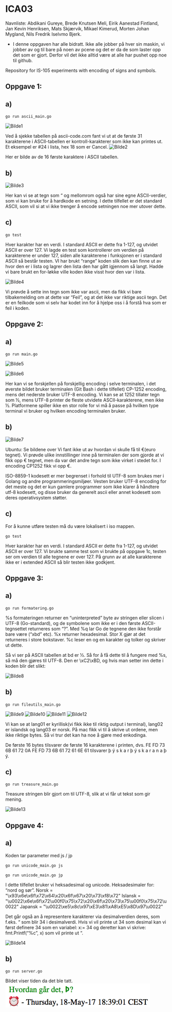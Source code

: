 # ICA03

Navnliste: Abdikani Gureye, Brede Knutsen Meli, Eirik Aanestad Fintland, Jan Kevin Henriksen, Mats Skjærvik, Mikael Kimerud, Morten Johan Mygland, Nils Fredrik Iselvmo Bjerk.
- I denne oppgaven har alle bidratt. Ikke alle jobber på hver sin maskin, vi jobber av og til bare på noen av pcene og det er da de som laster opp det som er gjort. Derfor vil det ikke alltid være at alle har pushet opp noe til github.


Repository for IS-105 experiments with encoding of signs and symbols.

## Oppgave 1: 
## a)

```
go run ascii_main.go
```

![Bilde1](https://i.gyazo.com/7a8bcacfacde867cd4e9cf5c352a68fc.png)

Ved å sjekke tabellen på ascii-code.com fant vi ut at de første 31 karakterene i ASCII-tabellen er kontroll-karakterer som ikke kan printes ut. Et eksempel er #24 i lista, hex 18 som er Cancel.
![Bilde2](https://i.gyazo.com/f0177cd8b6d6bcea6349d63eb33bba9b.png)

Her er bilde av de 16 første karaktere i ASCII tabellen. 

## b)

![Bilde3](https://i.gyazo.com/83e515b1437e4428055e6ce9979cd1f9.png)

Her kan vi se at tegn som “ og mellomrom også har sine egne ASCII-verdier, som vi kan bruke for å hardkode en setning. I dette tilfellet er det standard ASCII, som vil si at vi ikke trenger å encode setningen noe mer utover dette. 

## c) 

```
go test
```
Hver karakter har en verdi. I standard ASCII er dette fra 1-127, og utvidet ASCII er over 127. Vi lagde en test som kontrollerer om verdien på karakterene er under 127, siden alle karakterene i funksjonen er i standard ASCII så består testen.
VI har brukt “range” koden slik den kan finne ut av hvor den er i lista og lagrer den lista den har gått igjennom så langt. Hadde vi bare brukt en for-løkke ville koden ikke visst hvor den var  i lista. 

![Bilde4](https://i.gyazo.com/06b39d9d8780ab306edb79cb4832a91d.png)

Vi prøvde å sette inn tegn som ikke var ascii, men da fikk vi bare tilbakemelding om at dette var “Feil”, og at det ikke var riktige ascii tegn. Det er en feilkode som vi selv har kodet inn for å hjelpe oss i å forstå hva som  er feil i koden.



## Oppgave 2:
## a)

```
go run main.go
```

![Bilde5](https://i.gyazo.com/cf301c09caba65e055dadee85481e29f.png)

![Bilde6](https://i.gyazo.com/08db71ed88d2dad1763351fc91faaa6c.png)

Her kan vi se forskjellen på forskjellig encoding i selve terminalen, i det øverste bildet bruker terminalen (Git Bash i dette tilfellet) CP-1252 encoding, mens det nederste bruker UTF-8 encoding. Vi kan se at 1252 tillater tegn som ½, mens UTF-8 printer de fleste utvidete ASCII-karakterene, men ikke ½.
Platformene spiller ikke en stor rolle for vi må å passe på hvilken type terminal vi bruker og hvilken encoding terminalen bruker. 

## b)

![Bilde7](https://i.gyazo.com/67f8c5605785dc466810064826d798ac.png)

Ubuntu: Se bildene over
Vi fant ikke ut av hvordan vi skulle få til €(euro tegnet). Vi prøvde ulike innstillinger inne på terminalen der som gjorde at vi fikk opp € tegnet, men da var det andre tegn som ikke virket i stedet for. I encoding CP1252 fikk vi opp €.

ISO-8859-1 kodesett er mer begrenset i forhold til UTF-8 som brukes mer i Golang og andre programmeringsmiljøer. Vesten bruker UTF-8 encoding for det meste og det er kun gamlere programmer som ikke klarer å håndtere utf-8 kodesett, og disse bruker da generelt ascii eller annet kodesett som deres operativsystem støtter.

## c)
For å kunne utføre testen må du være lokalisert i iso mappen.
```
go test
```

Hver karakter har en verdi. I standard ASCII er dette fra 1-127, og utvidet ASCII er over 127. Vi brukte samme test som vi brukte på oppgave 1c, testen ser om verdien til alle tegnene er over 127. På grunn av at alle karakterene ikke er i extended ASCII så blir testen ikke godkjent.



## Oppgave 3: 


## a)

```
go run formatering.go
```

%s formateringen returner en “uninterpreted” byte av stringen eller slicen i UTF-8 (Go-standard), og de symbolene som ikke er i den første ASCII-tegnsettet returneres som “?”.
Med %q lar Go de tegnene den ikke forstår bare være (“xbd” etc).
%x returner hexadesimal. Stor X gjør at det returneres i store bokstaver. 
%c leser en og en karakter og tolker og skriver ut dette.

Så vi ser på ASCII tabellen at bd er ½. Så for å få dette til å fungere med %s, så må den gjøres til UTF-8. Den er \xC2\xBD, og hvis man setter inn dette i koden blir det slikt:

![Bilde8](https://i.gyazo.com/582ae218bd06878bbda692380c40a1f6.png)


## b) 

```
go run fileutils_main.go
```

![Bilde9](https://i.gyazo.com/bef76ce664b684e48cd7ade04a1a3805.png)
![Bilde10](https://i.gyazo.com/93c89e54abc36f23d23677d14fdb2aad.png)
![Bilde11](https://i.gyazo.com/27fc841c241a144bb78200e8aca7b043.png)
![Bilde12](https://i.gyazo.com/a702a55ed0a0ffe9eee069636b1fb17c.png)

Vi kan se at lang01 er kyrillisk(vi fikk ikke til riktig output i terminal), lang02 er islandsk og lang03 er norsk. På mac fikk vi til å skrive ut ordene, men ikke riktige bytes. Så vi trur det kan ha noe å gjøre med enkodinga.

De første 16 bytes tilsvarer de første 16 karakterene i printen, dvs. FE FD 73 6B 61 72 0A FE FD 73 6B 61 72 61 6E 61 tilsvarer þ ý s k a r þ ý s k a r a n a þ ý.

## c)

```
go run treasure_main.go
```

Treasure stringen blir gjort om til UTF-8, slik at vi får ut tekst som gir mening. 

![Bilde13](https://i.gyazo.com/023de41bf40f235e95fbba72b4f3a6ce.png)

## Oppgave 4:
## a) 
Koden tar parameter med js / jp
```
go run unicode_main.go js
```
```
go run unicode_main.go jp
```

I dette tilfellet bruker vi heksadesimal og unicode.
Heksadesimaler for: “nord og sør”.
 Norsk = "\x93\x6e\x6f\x72\x64\x20\x6f\x67\x20\x73\xf8\x72"
 Islansk = "\u0022\x6e\x6f\x72\u00f0\x75\x72\x20\x6f\x20\x73\x75\u00f0\x75\x72\u0022"
 Japansk = "\u0022\xe5\x8c\x97\xE3\x81\xA8\xE5\x8D\x97\u0022"

Det går også an å representere karakterer via desimalverdien deres, som f.eks. “ som blir 34 i desimalverdi. Hvis vi vil printe ut 34 som desimal kan vi først definere 34 som en variabel: x:= 34
og deretter kan vi skrive: fmt.Printf(“%c”, x) som vil printe ut “.

![Bilde14](http://i.imgur.com/dwX7FDe.png)

## b)
```
go run server.go
```
Bildet viser tiden da det ble tatt.
![Bilde15](https://github.com/IS105-Gruppe05/ICA03/blob/master/Bilder/Oppgave4/Bilde15.png)

